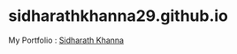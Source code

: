 # sidharathkhanna29.github.io
  My Portfolio : [Sidharath Khanna](https://sidharathkhanna29.github.io/)
